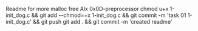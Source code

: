 Readme for more malloc free Alx 0x0D-preprocessor
chmod u+x 1-init_dog.c && git add --chmod=+x 1-init_dog.c && git commit -m 'task 01 1-init_dog.c' && git push
git add . && git commit -m 'created readme'